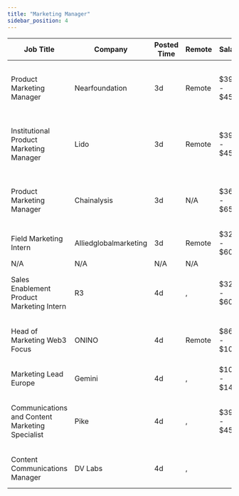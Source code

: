 ```yaml
---
title: "Marketing Manager"
sidebar_position: 4
---
```


| Job Title | Company | Posted Time | Remote | Salary | Tags | Apply Link |
|-----------|---------|-------------|--------|--------|------|------------|
| Product Marketing Manager | Nearfoundation | 3d | Remote | $39k - $45k | marketing manager, marketing, non tech, product marketing, blockchain | [Apply](https://web3.career/product-marketing-manager-nearfoundation/100183) |
| Institutional Product Marketing Manager | Lido | 3d | Remote | $39k - $45k | marketing manager, marketing, non tech, product marketing, blockchain | [Apply](https://web3.career/institutional-product-marketing-manager-lido/100667) |
| Product Marketing Manager | Chainalysis | 3d | N/A | $36k - $65k | marketing manager, marketing, non tech, product marketing, blockchain | [Apply](https://web3.career/product-marketing-manager-chainalysis/100663) |
| Field Marketing Intern | Alliedglobalmarketing | 3d | Remote | $32k - $60k | intern, entry level, marketing, non tech, remote | [Apply](https://web3.career/field-marketing-intern-alliedglobalmarketing/100656) |
| N/A | N/A | N/A | N/A |  |  | [Apply](https://web3.career/metana) |
| Sales Enablement Product Marketing Intern | R3 | 4d | , | $32k - $60k | intern, entry level, marketing, non tech, product marketing | [Apply](https://web3.career/sales-enablement-product-marketing-intern-r3/100641) |
| Head of Marketing Web3 Focus | ONINO | 4d | Remote | $86k - $105k | head of marketing, marketing, non tech, executive, blockchain | [Apply](https://web3.career/head-of-marketing-web3-focus-onino/100631) |
| Marketing Lead Europe | Gemini | 4d | , | $105k - $148k | lead, marketing lead, marketing, non tech, bitcoin | [Apply](https://web3.career/marketing-lead-europe-gemini/100626) |
| Communications and Content Marketing Specialist | Pike | 4d | , | $39k - $45k | pr, non tech, communications, content marketing, marketing specialist | [Apply](https://web3.career/communications-and-content-marketing-specialist-pike/100620) |
| Content Communications Manager | DV Labs | 4d | , |  | marketing, non tech, pr, communications, ethereum | [Apply](https://web3.career/content-communications-manager-obol-tech/100618) |
